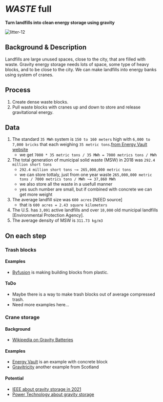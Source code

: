 # *WASTE* full
**Turn landfills into clean energy storage using gravity**

![litter-12](https://user-images.githubusercontent.com/5354501/113362195-d0b73600-931b-11eb-92fb-0ddc5534a5e5.png)

## Background & Description
Landfills are large unused spaces, close to the city, that are filled with waste.
Gravity energy storage needs lots of space, some type of heavy blocks, and to be close to the city.
We can make landfills into energy banks using system of cranes.


## Process
1. Create dense waste blocks.
2. Pull waste blocks with cranes up and down to store and release gravitational energy.


## Data
1. The standard `35 MWh` system is `150 to 160 meters` high with `6,000 to 7,000 bricks` that each weighing `35 metric tons`.[from Energy Vault website](https://energyvault.com/tag/energy-storage-en/)
    - we get `7000 * 35 metric tons / 35 MWh = 7000 metrics tons / MWh`
3. The total generation of municipal solid waste (MSW) in 2018 was `292.4 million short tons`
    - `292.4 million short tons ~= 265,000,000 metric tons`
    - we can store tottaly, just from one year waste `265,000,000 metric tons / 7000 metrics tons / MWh ~= 37,860 MWh`
    - we also store all the waste in a usefull manner
    - yes such number are small, but if combined with concrete we can get more weight
5. The average landfill size was `600 acres` [NEED source]
    - that is `600 acres = 2.43 square kilometers`
7. The U.S. has `3,091` active landfills and over `10,000` old municipal landfills [Environmental Protection Agency].
8. The average density of MSW is `311.73 kg/m3`


## On each step
### Trash blocks
#### Examples
- [Byfusion](https://www.byfusion.com) is making building blocks from plastic.

#### ToDo
- Maybe there is a way to make trash blocks out of average compressed trash.
- Need more examples here...


### Crane storage
#### Background
- [Wikipedia on Gravity Batteries](https://en.wikipedia.org/wiki/Gravity_battery)

#### Examples
- [Energy Vault](https://energyvault.com) is an example with concrete block
- [Gravitricity](https://gravitricity.com/#about) another example from Scotland

#### Potential
- [IEEE about gravity storage in 2021](https://spectrum.ieee.org/energy/batteries-storage/gravity-energy-storage-will-show-its-potential-in-2021)
- [Power Technology about gravity storage](https://www.power-technology.com/features/gravity-based-storage/)
